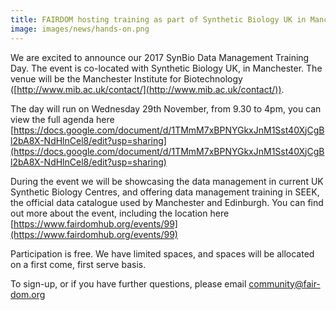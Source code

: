 ```yaml
---
title: FAIRDOM hosting training as part of Synthetic Biology UK in Manchester on Wednesday 29th November.
image: images/news/hands-on.png
---
```



We are excited to announce our 2017 SynBio Data Management Training Day. The event is co-located with Synthetic Biology UK, in Manchester. The venue will be the Manchester Institute for Biotechnology ([http://www.mib.ac.uk/contact/](http://www.mib.ac.uk/contact/)).

The day will run on Wednesday 29th November, from 9.30 to 4pm, you can view the full agenda here [https://docs.google.com/document/d/1TMmM7xBPNYGkxJnM1Sst40XjCgBl2bA8X-NdHlnCel8/edit?usp=sharing](https://docs.google.com/document/d/1TMmM7xBPNYGkxJnM1Sst40XjCgBl2bA8X-NdHlnCel8/edit?usp=sharing)

During the event we will be showcasing the data management in current UK Synthetic Biology Centres, and offering data management training in SEEK, the official data catalogue used by Manchester and Edinburgh. You can find out more about the event, including the location here [https://www.fairdomhub.org/events/99](https://www.fairdomhub.org/events/99)

Participation is free. We have limited spaces, and spaces will be allocated on a first come, first serve basis.

To sign-up, or if you have further questions,  please email community@fair-dom.org